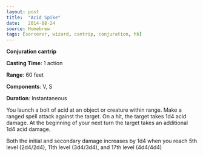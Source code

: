 ```yaml
---
layout: post
title:  "Acid Spike"
date:   2014-08-24
source: Homebrew
tags: [sorcerer, wizard, cantrip, conjuration, hb]
---
```


**Conjuration cantrip**

**Casting Time**: 1 action

**Range**: 60 feet

**Components**: V, S

**Duration**: Instantaneous

You launch a bolt of acid at an object or creature within range. Make a ranged spell attack against the target. On a hit, the target takes 1d4 acid damage. At the beginning of your next turn the target takes an additional 1d4 acid damage.

Both the initial and secondary damage increases by 1d4 when you reach 5th level (2d4/2d4), 11th level (3d4/3d4), and 17th level (4d4/4d4)
